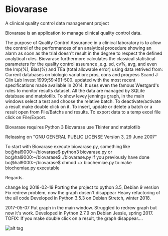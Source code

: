 # Biovarase
A clinical quality control data management project

Biovarase is an application to manage clinical quality control data.

The purpose of Quality Control Assurance in a clinical laboratory is to allow the control of the performances of an analytical procedure showing an alarm as soon as the trial doesn't result in the degree to respect the defined analytical rules. Biovarase furthermore calculates the classical statistical parameters for the quality control assurance ,e.g. sd, cv%, avg, and even the Imp(%), Bias(%) and TEa (total allowable error) using data retrived from: Current databases on biologic variation: pros, cons and progress Scand J Clin Lab Invest 1999;59:491-500. updated with the most recent specifications made available in 2014.
It uses even the famous Westgard's rules to monitor results dataset.
All the data are managed by SQLite database and matplotlib.
To show levey jennings graph, in the main windows select a test and choose the relative batch.
To deactivate/activate a result make double click on it.
To insert, update or delete a batch or a result open from File/Batchs and results.
To export data to a temp excel file click on File/Export.

Biovarase requires Python 3
Biovarase use Tkinter and matplotlib 

 Releasing on "GNU GENERAL PUBLIC LICENSE Version 3, 29 June 2007"

To start with Biovarase execute biovarase.py, something like
bc@hal9000:~/biovarase$ python3 biovarase.py
or
bc@hal9000:~/biovarase$ ./biovarase.py
if you previously have done
bc@hal9000:~/biovarase$ chmod +x biochemiae.py
to make biochemiae.py executable

Regards.

change log
2018-02-19
Porting the project to python 3.5, Debian 9 version
Fix redrew problem, now the graph dosen't disappear
Heavy refactoring of the all code
Developed in Python 3.5.3 on Debian Stretch, winter 2018.

2017-05-07
Put graph in the main window.
Struggled to redrew graph but now it's work.
Developed in Python 2.7.9 on Debian Jessie, spring 2017.
TOFIX:
If you make double click on a result, the graph disappear....

![alt tag](https://cloud.githubusercontent.com/assets/5463566/25782001/23d8e1d2-3342-11e7-8fd3-517f6f628288.png)
